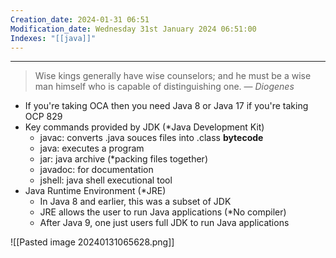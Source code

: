 ```yaml
---
Creation_date: 2024-01-31 06:51
Modification_date: Wednesday 31st January 2024 06:51:00
Indexes: "[[java]]"
---
```



----


> Wise kings generally have wise counselors; and he must be a wise man himself who is capable of distinguishing one.
> — <cite>Diogenes</cite>

- If you're taking OCA then you need Java 8 or Java 17 if you're taking OCP 829
- Key commands provided by JDK (*Java Development Kit)
	- javac: converts .java souces files into .class **bytecode**
	- java: executes a program
	- jar: java archive (*packing files together)
	- javadoc: for documentation
	- jshell: java shell executional tool
- Java Runtime Environment (*JRE)
	- In Java 8 and earlier, this was a subset of JDK
	- JRE allows the user to run Java applications (*No compiler)
	- After Java 9, one just users full JDK to run Java applications

![[Pasted image 20240131065628.png]]